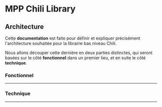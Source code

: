 # MPP Chili Library

## Architecture

Cette **documentation** est faite pour définir et expliquer précisément l'architecture souhaitée pour la librairie
bas niveau Chili.

Nous allons découper cette dernière en deux parties distinctes, qui seront basées sur le côté **fonctionnel** dans un
premier lieu, et en suite le côté **technique**.

### Fonctionnel
----

### Technique
----